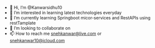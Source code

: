 - 👋 Hi, I’m @Kanwarsidhu10
- 👀 I’m interested in learning latest technologies everyday
- 🌱 I’m currently learning Springboot micor-services and RestAPIs using restTamplate
- 💞️ I’m looking to collaborate on 
- 📫 How to reach me snehkanwar@live.com or snehkanwar10@icloud.com

<!---
Kanwarsidhu10/Kanwarsidhu10 is a ✨ special ✨ repository because its `README.md` (this file) appears on your GitHub profile.
You can click the Preview link to take a look at your changes.
--->

